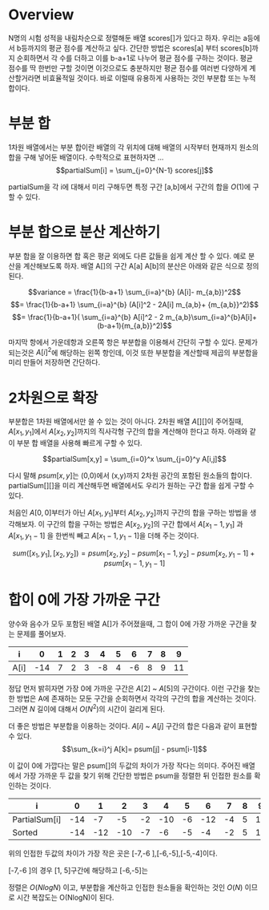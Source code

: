 # Overview

N명의 시험 성적을 내림차순으로 정렬해둔 배열 scores[]가 있다고 하자. 우리는 a등에서 b등까지의 평균 점수를 계산하고 싶다. 
간단한 방법은 scores[a] 부터 scores[b]까지 순회하면서 각 수를 더하고 이를 b-a+1로 나누어 평균 점수를 구하는 것이다. 평균 점수를 딱 한번만 구할 것이면 이것으로도 충분하지만 평균 점수를 여러번 다양하게 계산할거라면 비효율적일 것이다. 바로 이럴때 유용하게 사용하는 것인 부분합 또는 누적합이다. 

# 부분 합

1차원 배열에서는 부분 합이란 배열의 각 위치에 대해 배열의 시작부터 현재까지 원소의 합을 구해 넣어둔 배열이다. 수학적으로 표현하자면 ...
$$partialSum[i] = \sum_{j=0}^{N-1} scores[j]$$

partialSum을 각 i에 대해서 미리 구해두면 특정 구간 [a,b]에서 구간의 합을 $O(1)$에 구할 수 있다.

# 부분 합으로 분산 계산하기 

부분 합을 잘 이용하면 합 혹은 평균 외에도 다른 값들을 쉽게 계산 할 수 있다. 예로 분산을 계산해보도록 하자. 배열 A[]의 구간 A[a] A[b]의 분산은 아래와 같은 식으로 정의 된다.

$$variance = \frac{1}{b-a+1} \sum_{i=a}^{b} (A[i]- m_{a,b})^2$$$$= \frac{1}{b-a+1} \sum_{i=a}^{b} (A[i]^2 - 2A[i] m_{a,b}+ {m_{a,b}}^2)$$$$= \frac{1}{b-a+1}( \sum_{i=a}^{b} A[i]^2 - 2 m_{a,b}\sum_{i=a}^{b}A[i]+ (b-a+1){m_{a,b}}^2)$$

마지막 항에서 가운데항과 오른쪽 항은 부분합을 이용해서 간단히 구할 수 있다. 문제가 되는것은 $A[i]^2$에 해당하는 왼쪽 항인데, 이것 또한 부분합을 계산할때 제곱의 부분합을 미리 만들어 저장하면 간단하다. 

# 2차원으로 확장

부분합은 1차원 배열에서만 쓸 수 있는 것이 아니다. 2차원 배열 $A[][]$이 주어질때, $A[x_1, y_1]$에서 $A[x_2, y_2]$까지의 직사각형 구간의 합을 계산해야 한다고 하자. 아래와 같이 부분 합 배열을 사용해 빠르게 구할 수 있다.

$$partialSum[x,y] = \sum_{i=0}^x \sum_{j=0}^y A[i,j]$$

다시 말해 $psum[x,y]$는 (0,0)에서 (x,y)까지 2차원 공간의 포함된 원소들의 합이다. partialSum[][]을 미리 계산해두면 배열에서도 우리가 원하는 구간 합을 쉽게 구할 수 있다. 

처음인 $A[0,0]$부터가 아닌 $A[x_1, y_1]$부터 $A[x_2, y_2]$까지 구간의 합을 구하는 방법을 생각해보자. 이 구간의 합을 구하는 방법은 $A[x_2, y_2]$의 구간 합에서 $A[x_1-1, y_1]$ 과 $A[x_1, y_1-1]$ 을 한번씩 빼고 $A[x_1-1, y_1-1]$을 더해 주는 것이다. 


$$sum([x_1,y_1], [x_2,y_2])=psum[x_2,y_2] - psum[x_1-1,y_2] - psum[x_2,y_1-1] + psum[x_1 -1, y_1-1]$$

# 합이 0에 가장 가까운 구간

양수와 음수가 모두 포함된 배열 A[]가 주어졌을때, 그 합이 0에 가장 가까운 구간을 찾는 문제를 풀어보자. 

|i  | 0 | 1| 2|3|4|5|6|7|8|9
|--|--|--|--|--|--|--|--|--|--|--|
|A[i]|-14|7|2|3|-8|4|-6|8|9|11|


정답 먼저 밝히자면 가장 0에 가까운 구간은 $A[2]$ ~ $A[5]$의 구간이다. 이런 구간을 찾는 한 방법은 A에 존재하는 모둔 구간을 순회하면서 각각의 구간의 합을 계산하는 것이다. 그러면 $N$ 길이에 대해서 $O(N^2)$의 시간이 걸리게 된다.

더 좋은 방법은 부분합을 이용하는 것이다. 
$A[i]$ ~ $A[j]$ 구간의 합은 다음과 같이 표현할 수 있다.
$$\sum_{k=i}^j A[k]= psum[j] - psum[i-1]$$

이 값이 0에 가깝다는 말은 psum[]의 두값의 차이가 가장 작다는 의미다. 주어진 배열에서 가장 가까운 두 값을 찾기 위해 간단한 방법은 psum을 정렬한 뒤 인접한 원소를 확인하는 것이다. 

|i  | 0 | 1| 2|3|4|5|6|7|8|9
|--|--|--|--|--|--|--|--|--|--|--|
|PartialSum[i]|-14|-7|-5|-2|-10|-6|-12|-4|5|16|
|Sorted|-14|-12|-10|-7|-6|-5|-4|-2|5|16

위의 인접한 두값의 차이가 가장 작은 곳은 [-7,-6 ],[-6,-5],[-5,-4]이다.

[-7,-6 ]의 경우 [1, 5]구간에 해당하고 [-6,-5]는 


정렬은 $O(NlogN)$ 이고, 부분합을 계산하고 인접한 원소들을 확인하는 것인 $O(N)$ 이므로 시간 복잡도는 O(NlogN)이 된다. 



<!--stackedit_data:
eyJoaXN0b3J5IjpbMTkxODYxODQ2MCwzOTg3ODEwODAsMTQ0NT
cyMTczNCwtMTc0NDE1NDI0MywxNTgxOTkyMDI5LDE2MzMyMzQ4
MjEsMTA3NzQ4MTg3NywtMTgyOTE3NDU4MCwxNDUwOTQzOTAwLD
YxNjM4MTA5OCwtMjExMDg4Mzk3NSwxODI3MjgzNTQyXX0=
-->